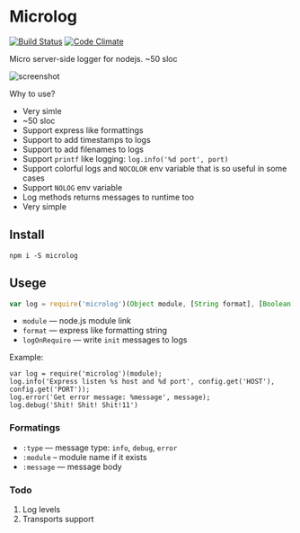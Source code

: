 # Microlog

[![Build Status](https://travis-ci.org/shuvalov-anton/microlog.svg)](https://travis-ci.org/shuvalov-anton/microlog)
[![Code Climate](https://codeclimate.com/github/shuvalov-anton/microlog/badges/gpa.svg)](https://codeclimate.com/github/shuvalov-anton/microlog)


Micro server-side logger for nodejs. ~50 sloc

![screenshot](https://f.cloud.github.com/assets/1410106/2313997/6a424516-a310-11e3-98f3-0b08946d0170.png)

Why to use?

- Very simle
- ~50 sloc
- Support express like formattings
- Support to add timestamps to logs
- Support to add filenames to logs
- Support `printf` like logging: `log.info('%d port', port)`
- Support colorful logs and `NOCOLOR` env variable that is so useful in some cases
- Support `NOLOG` env variable
- Log methods returns messages to runtime too
- Very simple

## Install

```
npm i -S microlog
```

## Usege

```js
var log = require('microlog')(Object module, [String format], [Boolean logOnRequire]);
```

- `module` — node.js module link
- `format` — express like formatting string
- `logOnRequire` — write `init` messages to logs

Example:

```
var log = require('microlog')(module);
log.info('Express listen %s host and %d port', config.get('HOST'), config.get('PORT'));
log.error('Get error message: %message', message);
log.debug('Shit! Shit! Shit!11')
```

### Formatings

- `:type` — message type: `info`, `debug`, `error`
- `:module` – module name if it exists
- `:message` — message body


### Todo

1. Log levels
2. Transports support
